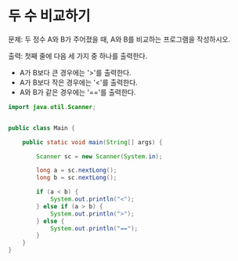 # 두 수 비교하기

문제: 두 정수 A와 B가 주어졌을 때, A와 B를 비교하는 프로그램을 작성하시오.

출력: 첫째 줄에 다음 세 가지 중 하나를 출력한다.

- A가 B보다 큰 경우에는 '>'를 출력한다.
- A가 B보다 작은 경우에는 '<'를 출력한다.
- A와 B가 같은 경우에는 '=='를 출력한다.

```java
import java.util.Scanner;


public class Main {

    public static void main(String[] args) {

        Scanner sc = new Scanner(System.in);

        long a = sc.nextLong();
        long b = sc.nextLong();

        if (a < b) {
            System.out.println("<");
        } else if (a > b) {
            System.out.println(">");
        } else {
            System.out.println("==");
        }
    }
}
```